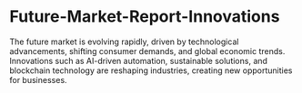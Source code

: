 # Future-Market-Report-Innovations
The future market is evolving rapidly, driven by technological advancements, shifting consumer demands, and global economic trends. Innovations such as AI-driven automation, sustainable solutions, and blockchain technology are reshaping industries, creating new opportunities for businesses.
